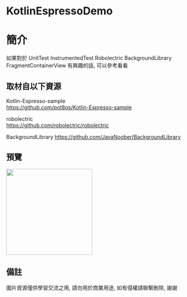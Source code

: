 # KotlinEspressoDemo

簡介
==================================
如果對於 UnitTest InstrumentedTest Robolectric BackgroundLibrary FragmentContainerView 有興趣的話, 可以參考看看                               

取材自以下資源
--------
Kotlin-Espresso-sample                                                                 
https://github.com/pot8os/Kotlin-Espresso-sample    
   
robolectric                                                                 
https://github.com/robolectric/robolectric  
   
BackgroundLibrary                                                                                                                         https://github.com/JavaNoober/BackgroundLibrary   

預覽
--------
<p align="left">
  <img src="https://i.imgur.com/K3MZf7e.png" width="230"/>
</p> 

備註
--------
圖片資源僅供學習交流之用, 請勿用於商業用途, 如有侵權請聯繫刪除, 謝謝
